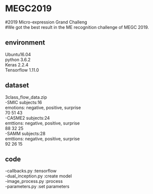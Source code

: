 # MEGC2019
#2019 Micro-expression Grand Challeng <br>
#We got the best result in the ME recognition challenge of MEGC 2019. 
## environment<br>
Ubuntu16.04 <br>
python 3.6.2 <br>
Keras 2.2.4<br>
Tensorflow 1.11.0<br>

## dataset<br>
3class_flow_data.zip<br>
-SMIC   subjects:16<br>
        emotions: negative, positive, surprise<br>
                  70        51        43<br>
-CASME2 subjects:24<br>
        emttions: negative, positive, surprise<br>
                  88        32        25<br>
-SAMM   subjects:28<br>
        emttions: negative, positive, surprise<br>
                  92        26        15<br>
                  
## code<br>
-callbacks.py        :tensorflow<br>
-dual_inception.py   :create model<br>
-image_process.py    :process<br>
-parameters.py       :set parameters<br>
